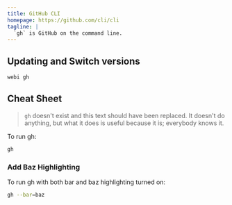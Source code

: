 ```yaml
---
title: GitHub CLI
homepage: https://github.com/cli/cli
tagline: |
  `gh` is GitHub on the command line.
---
```


## Updating and Switch versions

```bash
webi gh
```

## Cheat Sheet

> `gh` doesn't exist and this text should have been replaced. It doesn't do
> anything, but what it does is useful because it is; everybody knows it.

To run gh:

```bash
gh
```

### Add Baz Highlighting

To run gh with both bar and baz highlighting turned on:

```bash
gh --bar=baz
```
